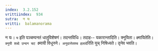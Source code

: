 ```yaml
---
index:  3.2.152
vrittiindex:  934
sutra:  न यः
vritti:  balamanorama 
---
```


न यः। `य` इति पञ्चम्यनतं धातुविशेषणं। तदन्तविधिः। तदाह-- यकारान्तादिति। क्नूयिता। क्ष्मायितेति। `क्नुयी शब्दे उन्दन चट `क्ष्मायी विधूनने`। अनुदात्तेतश्च हलादे`रिति युच् निषिध्यते। तृनेव भवति। 

